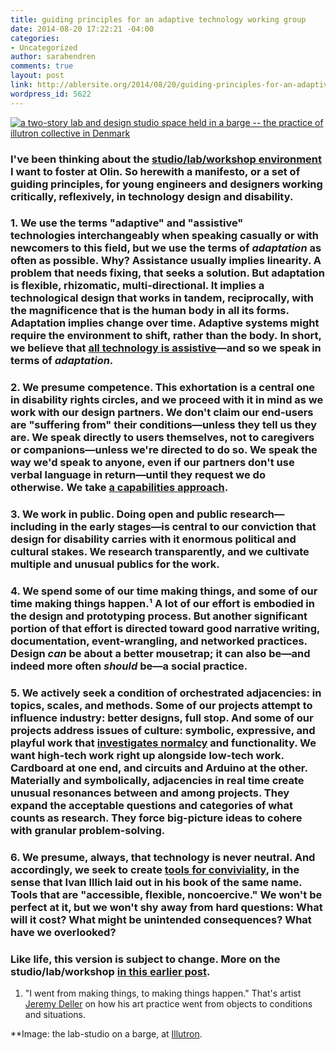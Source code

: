 ```yaml
---
title: guiding principles for an adaptive technology working group
date: 2014-08-20 17:22:21 -04:00
categories:
- Uncategorized
author: sarahendren
comments: true
layout: post
link: http://ablersite.org/2014/08/20/guiding-principles-for-an-adaptive-technology-working-group/
wordpress_id: 5622
---
```


[![a two-story lab and design studio space held in a barge -- the practice of illutron collective in Denmark](http://ablersite.files.wordpress.com/2014/08/illutron2.jpg)](https://ablersite.files.wordpress.com/2014/08/illutron2.jpg)


### I've been thinking about the [studio/lab/workshop environment](http://ablersite.org/2014/06/16/studio-lab-workshop/) I want to foster at Olin. So herewith a manifesto, or a set of guiding principles, for young engineers and designers working critically, reflexively, in technology design and disability.




### 1. We use the terms "adaptive" and "assistive" technologies interchangeably when speaking casually or with newcomers to this field, but we use **the terms of _adaptation_** as often as possible. Why? Assistance usually implies linearity. A problem that needs fixing, that seeks a solution. But adaptation is flexible, rhizomatic, multi-directional. It implies a technological design that works in tandem, reciprocally, with the magnificence that is the human body in all its forms. Adaptation implies change over time. Adaptive systems might require the environment to shift, rather than the body. In short, we believe that [all technology is assistive](https://medium.com/backchannel/all-technology-is-assistive-ac9f7183c8cd#.a4rzzhel5)—and so we speak in terms of _adaptation_.




### 2. We **presume competence**. This exhortation is a central one in disability rights circles, and we proceed with it in mind as we work with our design partners. We don't claim our end-users are "suffering from" their conditions—unless they tell us they are. We speak directly to users themselves, not to caregivers or companions—unless we're directed to do so. We speak the way we'd speak to anyone, even if our partners don't use verbal language in return—until they request we do otherwise. We take [**a capabilities approach**](http://en.wikipedia.org/wiki/Capabilities_approach).




### 3. **We work in public**. Doing open and public research—including in the early stages—is central to our conviction that design for disability carries with it enormous political and cultural stakes. We research transparently, and we cultivate multiple and unusual publics for the work.




### 4. We spend some of our time **making things**, and some of our time **making things happen**.¹ A lot of our effort is embodied in the design and prototyping process. But another significant portion of that effort is directed toward good narrative writing, documentation, event-wrangling, and networked practices. Design _can_ be about a better mousetrap; it can also be—and indeed more often _should_ be—a social practice.




### 5. We actively seek a condition of **orchestrated adjacencies**: in topics, scales, and methods. Some of our projects attempt to influence industry: better designs, full stop. And some of our projects address issues of culture: symbolic, expressive, and playful work that [investigates normalcy](http://ablersite.org/investigating-normal/) and functionality. We want high-tech work right up alongside low-tech work. Cardboard at one end, and circuits and Arduino at the other. Materially and symbolically, adjacencies in real time create unusual resonances between and among projects. They expand the acceptable questions and categories of what counts as research. They force big-picture ideas to cohere with granular problem-solving.




### 6. We presume, always, that **technology is never neutral**. And accordingly, we seek to create [tools for conviviality](http://www.theatlantic.com/technology/archive/2012/04/why-the-landline-telephone-was-the-perfect-tool/255930/), in the sense that Ivan Illich laid out in his book of the same name. Tools that are "accessible, flexible, noncoercive." We won't be perfect at it, but we won't shy away from hard questions: What will it cost? What might be unintended consequences? What have we overlooked?




### Like life, this version is subject to change. More on the studio/lab/workshop [in this earlier post](http://ablersite.org/2014/06/16/studio-lab-workshop/).


1. "I went from making things, to making things happen." That's artist [Jeremy Deller](http://www.jeremydeller.org/) on how his art practice went from objects to conditions and situations.

**Image: the lab-studio on a barge, at [Illutron](http://illutron.dk/About-illutron).
